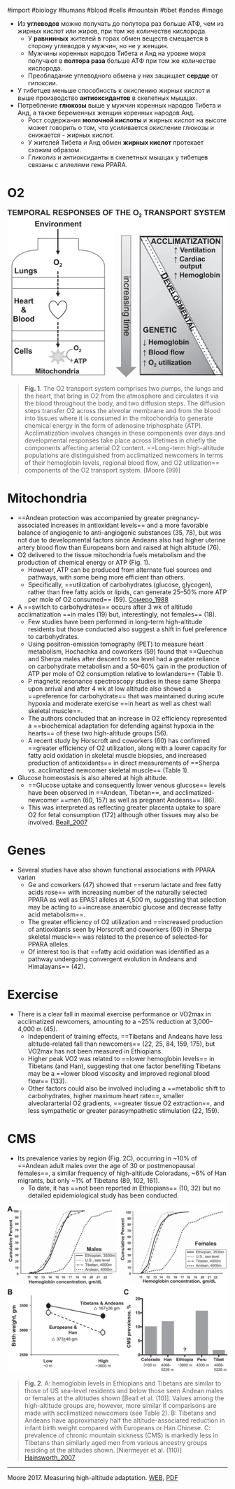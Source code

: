#import #biology #humans #blood #cells #mountain #tibet #andes #image

* Из **углеводов** можно получать до полутора раз больше АТФ, чем из жирных кислот или жиров, при том же количестве кислорода.
	* У **равнинных** жителей в горах обмен веществ смещается в сторону углеводов у мужчин, но не у женщин.
	* Мужчины коренных народов Тибета и Анд на уровне моря получают в **полтора раза** больше АТФ при том же количестве кислорода.
	* Преобладание углеводного обмена у них защищает **сердце** от гипоксии.
* У тибетцев меньше способность к окислению жирных кислот и выше производство **антиоксидантов** в скелетных мышцах.
* Потребление **глюкозы** выше у мужчин коренных народов Тибета и Анд, а также беременных женщин коренных народов Анд.
	* Рост содержания **молочной кислоты** и жирных кислот на высоте может говорить о том, что усиливается окисление глюкозы и снижается - жирных кислот.
	* У жителей Тибета и Анд обмен **жирных кислот** протекает схожим образом.
	* Гликолиз и антиоксиданты в скелетных мышцах у тибетцев связаны с аллелями гена PPARA.

# O2

![](../media/moore_2017_01.jpg)

> **Fig. 1**. The O2 transport system comprises two pumps, the lungs and the heart, that bring in O2 from the atmosphere and circulates it via the blood throughout the body, and two diffusion steps. The diffusion steps transfer O2 across the alveolar membrane and from the blood into tissues where it is consumed in the mitochondria to generate chemical energy in the form of adenosine triphosphate (ATP). Acclimatization involves changes in these components over days and developmental responses take place across lifetimes in chiefly the components affecting arterial O2 content. ==Long-term high-altitude populations are distinguished from acclimatized newcomers in terms of their hemoglobin levels, regional blood flow, and O2 utilization== components of the O2 transport system. [Moore (99)]

# Mitochondria

* ==Andean protection was accompanied by greater pregnancy-associated increases in antioxidant levels== and a more favorable balance of angiogenic to anti-angiogenic substances (35, 78), but was not due to developmental factors since Andeans also had higher uterine artery blood flow than Europeans born and raised at high altitude (76).
* O2 delivered to the tissue mitochondria fuels metabolism and the production of chemical energy or ATP (Fig. 1).
	* However, ATP can be produced from alternate fuel sources and pathways, with some being more efficient than others.
	* Specifically, ==utilization of carbohydrates (glucose, glycogen), rather than free fatty acids or lipids, can generate 25–50% more ATP per mole of O2 consumed== (59). [Сомеро_1988](2023-1230-1804.Сомеро_1988.md#Carbs%20and%20fats)
* A ==switch to carbohydrates== occurs after 3 wk of altitude acclimatization ==in males (19) but, interestingly, not females== (18).
	* Few studies have been performed in long-term high-altitude residents but those conducted also suggest a shift in fuel preference to carbohydrates.
	* Using positron-emission tomography (PET) to measure heart metabolism, Hochachka and coworkers (59) found that ==Quechua and Sherpa males after descent to sea level had a greater reliance on carbohydrate metabolism and a 50–60% gain in the production of ATP per mole of O2 consumption relative to lowlanders== (Table 1).
	* P magnetic resonance spectroscopy studies in these same Sherpa upon arrival and after 4 wk at low altitude also showed a ==preference for carbohydrate== that was maintained during acute hypoxia and moderate exercise ==in heart as well as chest wall skeletal muscle==.
	* The authors concluded that an increase in O2 efficiency represented a ==biochemical adaptation for defending against hypoxia in the hearts== of these two high-altitude groups (56).
	* A recent study by Horscroft and coworkers (60) has confirmed ==greater efficiency of O2 utilization, along with a lower capacity for fatty acid oxidation in skeletal muscle biopsies, and increased production of antioxidants== in direct measurements of ==Sherpa vs. acclimatized newcomer skeletal muscle== (Table 1). 
* Glucose homeostasis is also altered at high altitude.
	* ==Glucose uptake and consequently lower venous glucose== levels have been observed in ==Andean, Tibetan==, and acclimatized-newcomer ==men (60, 157) as well as pregnant Andeans== (86).
	* This was interpreted as reflecting greater placenta uptake to spare O2 for fetal consumption (172) although other tissues may also be involved. [Beall_2007](2023-0918-1508.Beall_2007.md#Mitochondria)

# Genes

* Several studies have also shown functional associations with PPARA varian
	* Ge and coworkers (47) showed that ==serum lactate and free fatty acids rose== with increasing number of the naturally selected PPARA as well as EPAS1 alleles at 4,500 m, suggesting that selection may be acting to ==increase anaerobic glucose and decrease fatty acid metabolism==.
	* The greater efficiency of O2 utilization and ==increased production of antioxidants seen by Horscroft and coworkers (60) in Sherpa skeletal muscle== was related to the presence of selected-for PPARA alleles.
	* Of interest too is that ==fatty acid oxidation was identified as a pathway undergoing convergent evolution in Andeans and Himalayans== (42).

# Exercise

* There is a clear fall in maximal exercise performance or VO2max in acclimatized newcomers, amounting to a ~25% reduction at 3,000–4,000 m (45).
	* Independent of training effects, ==Tibetans and Andeans have less altitude-related fall than newcomers== (22, 25, 84, 159, 175), but VO2max has not been measured in Ethiopians.
	* Higher peak VO2 was related to ==lower hemoglobin levels== in Tibetans (and Han), suggesting that one factor benefiting Tibetans may be a ==lower blood viscosity and improved regional blood flow== (133).
	* Other factors could also be involved including a ==metabolic shift to carbohydrates, higher maximum heart rate==, smaller alveolararterial O2 gradients, ==greater tissue O2 extraction==, and less sympathetic or greater parasympathetic stimulation (22, 159).

# CMS

* Its prevalence varies by region (Fig. 2C), occurring in ~10% of ==Andean adult males over the age of 30 or postmenopausal females==, a similar frequency of high-altitude Coloradans, ~6% of Han migrants, but only ~1% of Tibetans (89, 102, 161).
	* To date, it has ==not been reported in Ethiopians== (10, 32) but no detailed epidemiological study has been conducted.

![](../media/moore_2017_02.jpg)

> **Fig. 2**. A: hemoglobin levels in Ethiopians and Tibetans are similar to those of US sea-level residents and below those seen Andean males or females at the altitudes shown [Beall et al. (10)]. Values among the high-altitude groups are, however, more similar if comparisons are made with acclimatized newcomers (see Table 2). B: Tibetans and Andeans have approximately half the altitude-associated reduction in infant birth weight compared with Europeans or Han Chinese. C: prevalence of chronic mountain sickness (CMS) is markedly less in Tibetans than similarly aged men from various ancestry groups residing at the altitudes shown. [Niermeyer et al. (110)] [Hainsworth_2007](2023-0926-0928.Hainsworth_2007.md)

---
Moore 2017. Measuring high-altitude adaptation. [WEB](https://doi.org/10.1152/japplphysiol.00321.2017), [PDF](../source/Moore_2017.pdf)